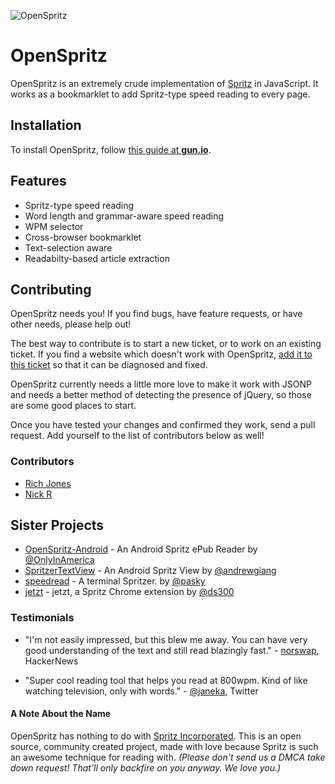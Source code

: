 ![OpenSpritz](http://i.imgur.com/LOtmyf9.gif)

# OpenSpritz

OpenSpritz is an extremely crude implementation of [Spritz](http://www.spritzinc.com/) in JavaScript. It works as a bookmarklet to add Spritz-type speed reading to every page.

## Installation

To install OpenSpritz, follow [this guide at **gun.io**](https://gun.io/blog/openspritz-a-free-speed-reading-bookmarklet).

## Features

* Spritz-type speed reading
* Word length and grammar-aware speed reading
* WPM selector
* Cross-browser bookmarklet
* Text-selection aware
* Readabilty-based article extraction

## Contributing

OpenSpritz needs you! If you find bugs, have feature requests, or have other needs, please help out!

The best way to contribute is to start a new ticket, or to work on an existing ticket. If you find a website which doesn't work with OpenSpritz, [add it to this ticket](https://github.com/Miserlou/OpenSpritz/issues/8) so that it can be diagnosed and fixed.

OpenSpritz currently needs a little more love to make it work with JSONP and needs a better method of detecting the presence of jQuery, so those are some good places to start.

Once you have tested your changes and confirmed they work, send a pull request. Add yourself to the list of contributors below as well!

### Contributors

* [Rich Jones](https://github.com/Miserlou)
* [Nick R](https://github.com/niroyb)

## Sister Projects

* [OpenSpritz-Android](https://github.com/OnlyInAmerica/OpenSpritz-Android) - An Android Spritz ePub Reader by [@OnlyInAmerica](https://github.com/OnlyInAmerica) 
* [SpritzerTextView](https://github.com/andrewgiang/SpritzerTextView) - An Android Spritz View by [@andrewgiang](https://github.com/andrewgiang)
* [speedread](https://github.com/pasky/speedread) - A terminal Spritzer. by [@pasky](https://github.com/pasky)
* [jetzt](https://github.com/ds300/jetzt) - jetzt, a Spritz Chrome extension by [@ds300](https://github.com/ds300)

### Testimonials

* "I'm not easily impressed, but this blew me away. You can have very good understanding of the text and still read
blazingly fast." - [norswap](https://news.ycombinator.com/item?id=7349966), HackerNews

* "Super cool reading tool that helps you read at 800wpm. Kind of like watching television, only with words." - [@janeka](441375832309637121), Twitter

#### A Note About the Name

OpenSpritz has nothing to do with [Spritz Incorporated](http://www.spritzinc.com/). This is an open source, community created project, made with love because Spritz is such an awesome technique for reading with. _(Please don't send us a DMCA take down request! That'll only backfire on you anyway. We love you.)_
